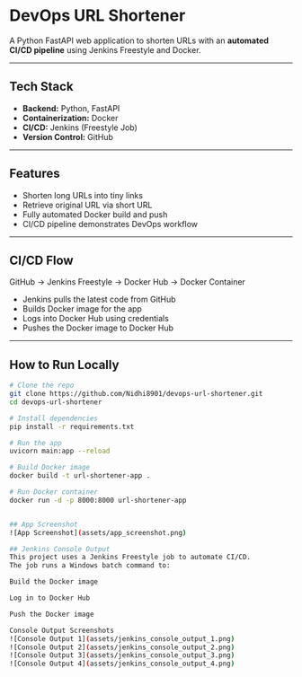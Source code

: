 # DevOps URL Shortener

A Python FastAPI web application to shorten URLs with an **automated CI/CD pipeline** using Jenkins Freestyle and Docker.

---

## Tech Stack
- **Backend:** Python, FastAPI
- **Containerization:** Docker
- **CI/CD:** Jenkins (Freestyle Job)
- **Version Control:** GitHub

---

## Features
- Shorten long URLs into tiny links
- Retrieve original URL via short URL
- Fully automated Docker build and push
- CI/CD pipeline demonstrates DevOps workflow

---

## CI/CD Flow
GitHub → Jenkins Freestyle → Docker Hub → Docker Container  
- Jenkins pulls the latest code from GitHub  
- Builds Docker image for the app  
- Logs into Docker Hub using credentials  
- Pushes the Docker image to Docker Hub  

---

## How to Run Locally
```bash
# Clone the repo
git clone https://github.com/Nidhi8901/devops-url-shortener.git
cd devops-url-shortener

# Install dependencies
pip install -r requirements.txt

# Run the app
uvicorn main:app --reload

# Build Docker image
docker build -t url-shortener-app .

# Run Docker container
docker run -d -p 8000:8000 url-shortener-app


## App Screenshot
![App Screenshot](assets/app_screenshot.png)

## Jenkins Console Output
This project uses a Jenkins Freestyle job to automate CI/CD.
The job runs a Windows batch command to:

Build the Docker image

Log in to Docker Hub

Push the Docker image

Console Output Screenshots
![Console Output 1](assets/jenkins_console_output_1.png)
![Console Output 2](assets/jenkins_console_output_2.png)
![Console Output 3](assets/jenkins_console_output_3.png)
![Console Output 4](assets/jenkins_console_output_4.png)
